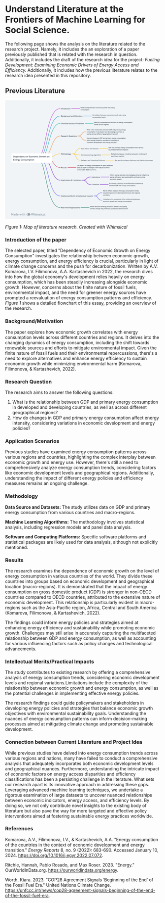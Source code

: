 # Understand Literature at the Frontiers of Machine Learning for Social Science.
The following page shows the analysis on the literature related to the research project. Namely, it includes the an exploration of a paper previously published that is related with the research in question. Additionally, it includes the draft of the research idea for the project: *Fueling Development: Examining Economic Drivers of Energy Access and Efficiency.* Additionally, it includes how the previous literature relates to the research idea presented in this repository.

## Previous Literature
<p align="center">
  <kbd>
    <img src="Literature_mindmap.png" alt="Flowchart" width="600"/>
  </kbd>
</p>

*Figure 1: Map of literature research. Created with Whimsical*


### Introduction of the paper
The selected paper, titled "Dependency of Economic Growth on Energy Consumption" investigates the relationship between economic growth, energy consumption, and energy efficiency is crucial, particularly in light of climate change concerns and the push for decarbonization. Written by A.V. Komarova, I.V. Filimonova, A.A. Kartashevich in 2022, the research dives into how the global economy's development relies heavily on energy consumption, which has been steadily increasing alongside economic growth. However, concerns about the finite nature of fossil fuels, environmental impact, and the need for greener energy sources have prompted a reevaluation of energy consumption patterns and efficiency. *Figure 1* shows a detailed flowchart of this essay, providing an overview of the research.


### Background/Motivation
The paper explores how economic growth correlates with energy consumption levels across different countries and regions. It delves into the changing dynamics of energy consumption, including the shift towards renewable sources and efforts to mitigate environmental impact. Given the finite nature of fossil fuels and their environmental repercussions, there's a need to explore alternatives and enhance energy efficiency to sustain economic growth while minimizing environmental harm (Komarova, Filimonova, & Kartashevich, 2022).

### Research Question
The research aims to answer the following questions:

1. What is the relationship between GDP and primary energy consumption in developed and developing countries, as well as across different geographical regions?
2. How do changes in GDP and primary energy consumption affect energy intensity, considering variations in economic development and energy policies?

### Application Scenarios
Previous studies have examined energy consumption patterns across various regions and countries, highlighting the complex interplay between economic growth and energy use. However, there's still a need to comprehensively analyze energy consumption trends, considering factors like economic development levels and geographical regions. Additionally, understanding the impact of different energy policies and efficiency measures remains an ongoing challenge.


### Methodology
**Data Source and Datasets:**
The study utilizes data on GDP and primary energy consumption from various countries and macro-regions.

**Machine Learning Algorithms:**
The methodology involves statistical analysis, including regression models and panel data analysis.

**Software and Computing Platforms:**
Specific software platforms and statistical packages are likely used for data analysis, although not explicitly mentioned.

### Results
The research examines the dependence of economic growth on the level of energy consumption in various countries of the world. They divide these countries into groups based on economic development and geographical location (macro-regions). It is demonstrated that the impact of energy consumption on gross domestic product (GDP) is stronger in non-OECD countries compared to OECD countries, attributed to the extensive nature of economic development. This relationship is particularly evident in macro-regions such as the Asia-Pacific region, Africa, Central and South America (Komarova, Filimonova, & Kartashevich, 2022).

The findings could inform energy policies and strategies aimed at enhancing energy efficiency and sustainability while promoting economic growth. Challenges may still arise in accurately capturing the multifaceted relationship between GDP and energy consumption, as well as accounting for various influencing factors such as policy changes and technological advancements.

### Intellectual Merits/Practical Impacts
The study contributes to existing research by offering a comprehensive analysis of energy consumption trends, considering economic development levels and regional variations.Limitations include the complexity of the relationship between economic growth and energy consumption, as well as the potential challenges in implementing effective energy policies.

The research findings could guide policymakers and stakeholders in developing energy policies and strategies that balance economic growth objectives with environmental sustainability goals. Understanding the nuances of energy consumption patterns can inform decision-making processes aimed at mitigating climate change and promoting sustainable development.

### Connection between Current Literature and Project Idea
While previous studies have delved into energy consumption trends across various regions and nations, many have failed to conduct a comprehensive analysis that adequately incorporates both economic development levels and geographical nuances. Furthermore, understanding the intricate impact of economic factors on energy access disparities and efficiency classifications has been a persisting challenge in the literature. What sets our research apart is its innovative approach in addressing these gaps. Leveraging advanced machine learning techniques, we undertake a rigorous examination of large datasets to uncover nuanced relationships between economic indicators, energy access, and efficiency levels. By doing so, we not only contribute novel insights to the existing body of literature but also pave the way for more targeted and effective policy interventions aimed at fostering sustainable energy practices worldwide.

### References
Komarova, A.V., Filimonova, I.V., & Kartashevich, A.A. "Energy consumption of the countries in the context of economic development and energy transition." *Energy Reports* 8, no. 9 (2022): 683-690. Accessed January 10, 2024. https://doi.org/10.1016/j.egyr.2022.07.072.

Ritchie, Hannah, Pablo Rosado, and Max Roser. 2023. "Energy." OurWorldInData.org.
https://ourworldindata.org/energy.

Worth, Kiara. 2023. "COP28 Agreement Signals ‘Beginning of the End’ of the Fossil Fuel Era." 
United Nations Climate Change. https://unfccc.int/news/cop28-agreement-signals-beginning-of-the-end-of-the-fossil-fuel-era.
